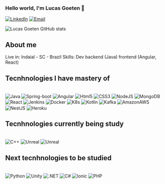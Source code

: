 ### Hello world, I'm Lucas Goeten 👋


[![LinkedIn](https://img.shields.io/badge/LinkedIn-0077B5?style=for-the-badge&logo=linkedin&logoColor=white)](https://www.linkedin.com/in/lucas-eduardo-goeten-47a12b118)
[![Email](https://img.shields.io/badge/Gmail-D14836?style=for-the-badge&logo=gmail&logoColor=white)](lucasgoeten@gmail.com)



![Lucas Goeten GitHub stats](https://github-readme-stats.vercel.app/api?username=lucasgoetengithub&show_icons=true&theme=transparent)


## About me
Live in: Indaial - SC - Brazil
Skills: Dev backend (Java) frontend (Angular, React)

## Tecnhnologies I have mastery of

<div style="display: inline-block"> <br/>
  <img align="center" alt="Java" src="https://img.shields.io/badge/Java-ED8B00?style=for-the-badge&logo=java&logoColor=white"</img>
  <img align="center" alt="Spring-boot" src="https://img.shields.io/badge/Spring-6DB33F?style=for-the-badge&logo=spring&logoColor=white"</img> 
  <img align="center" alt="Angular" src="https://img.shields.io/badge/Angular-DD0031?style=for-the-badge&logo=angular&logoColor=white"</img> 
  <img align="center" alt="Html5" src="https://img.shields.io/badge/HTML5-E34F26?style=for-the-badge&logo=html5&logoColor=white"</img>  
  <img align="center" alt="CSS3" src="https://img.shields.io/badge/CSS3-1572B6?style=for-the-badge&logo=css3&logoColor=white"</img>  
  <img align="center" alt="NodeJS" src="https://img.shields.io/badge/Node.js-43853D?style=for-the-badge&logo=node.js&logoColor=white"</img>
  <img align="center" alt="MongoDB" src="https://img.shields.io/badge/MongoDB-4EA94B?style=for-the-badge&logo=mongodb&logoColor=white"</img> 
  <img align="center" alt="React" src="https://img.shields.io/badge/React-20232A?style=for-the-badge&logo=react&logoColor=61DAFB"</img>  
  <img align="center" alt="Jenkins" src="https://img.shields.io/badge/Jenkins-D24939?style=for-the-badge&logo=Jenkins&logoColor=white"</img>  
  <img align="center" alt="Docker" src="https://img.shields.io/badge/Docker-2CA5E0?style=for-the-badge&logo=docker&logoColor=white"</img>  
  <img align="center" alt="K8s" src="https://img.shields.io/badge/kubernetes-326ce5.svg?&style=for-the-badge&logo=kubernetes&logoColor=white"</img>
  <img align="center" alt="Kotlin" src="https://img.shields.io/badge/Kotlin-0095D5?&style=for-the-badge&logo=kotlin&logoColor=whit"</img> 
  <img align="center" alt="Kafka" src="https://img.shields.io/badge/Apache-CA2136?style=for-the-badge&logo=apache&logoColor=white"</img> 
  <img align="center" alt="AmazonAWS" src="https://img.shields.io/badge/Amazon_AWS-232F3E?style=for-the-badge&logo=amazon-aws&logoColor=white"</img> 
  <img align="center" alt="NestJS" src="https://img.shields.io/badge/nestjs-E0234E?style=for-the-badge&logo=nestjs&logoColor=white"</img> 
  <img align="center" alt="Heroku" src="https://img.shields.io/badge/Heroku-430098?style=for-the-badge&logo=heroku&logoColor=white"</img> 
</div><br/>


## Tecnhnologies currently being study 

<div style="display: inline-block"> <br/>
  <img align="center" alt="C++" src="https://img.shields.io/badge/C%2B%2B-00599C?style=for-the-badge&logo=c%2B%2B&logoColor=white"</img>
  <img align="center" alt="Unreal" src="https://img.shields.io/badge/-Unreal%20Engine-313131?style=for-the-badge&logo=unreal-engine&logoColor=white"</img>
  <img align="center" alt="Unreal" src="https://img.shields.io/badge/blender-%23F5792A.svg?style=for-the-badge&logo=blender&logoColor=white"</img>
</div><br/>

## Next tecnhnologies to be studied

<div style="display: inline-block"> <br/>
  <img align="center" alt="Python" src="https://img.shields.io/badge/Python-3776AB?style=for-the-badge&logo=python&logoColor=white"</img>  
  <img align="center" alt="Unity" src="https://img.shields.io/badge/Unity-100000?style=for-the-badge&logo=unity&logoColor=white"</img>
  <img align="center" alt=".NET" src="https://img.shields.io/badge/.NET-512BD4?style=for-the-badge&logo=dotnet&logoColor=white"</img> 
  <img align="center" alt="C#" src="https://img.shields.io/badge/C%23-239120?style=for-the-badge&logo=c-sharp&logoColor=white"</img>
  <img align="center" alt="Ionic" src="https://img.shields.io/badge/Ionic-3880FF?style=for-the-badge&logo=ionic&logoColor=white"</img>  
  <img align="center" alt="PHP" src="https://img.shields.io/badge/PHP-777BB4?style=for-the-badge&logo=php&logoColor=white"</img> 
</div><br/>

<!--
**lucasgoetengithub/lucasgoetengithub** is a ✨ _special_ ✨ repository because its `README.md` (this file) appears on your GitHub profile.

-->
